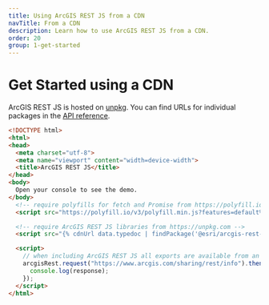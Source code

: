 ```yaml
---
title: Using ArcGIS REST JS from a CDN
navTitle: From a CDN
description: Learn how to use ArcGIS REST JS from a CDN.
order: 20
group: 1-get-started
---
```


# Get Started using a CDN

ArcGIS REST JS is hosted on [unpkg](https://unpkg.com/). You can find URLs for individual packages in the [API reference](../../api).

```html
<!DOCTYPE html>
<html>
<head>
  <meta charset="utf-8">
  <meta name="viewport" content="width=device-width">
  <title>ArcGIS REST JS</title>
</head>
<body>
  Open your console to see the demo.
</body>
  <!-- require polyfills for fetch and Promise from https://polyfill.io -->
  <script src="https://polyfill.io/v3/polyfill.min.js?features=default%2Cfetch%2CPromise"></script>

  <!-- require ArcGIS REST JS libraries from https://unpkg.com -->
  <script src="{% cdnUrl data.typedoc | findPackage('@esri/arcgis-rest-request') %}.js"></script>

  <script>
    // when including ArcGIS REST JS all exports are available from an arcgisRest global
    arcgisRest.request("https://www.arcgis.com/sharing/rest/info").then(response => {
      console.log(response);
    });
  </script>
</html>